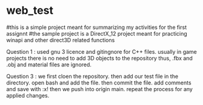 # web_test
#this is a simple project meant for summarizing my activities for the first assignnt
#the sample project is a DirectX_12 project meant for practicing winapi and other direct3D related functions

Question 1 : used gnu 3 licence and gitingnore for C++ files. usually in game projects there is no need to add 3D objects to the repository thus, .fbx and .obj and material files are ignored.

Question 3 : we first cloen the repository. then add our test file in the directory. open bash and add the file. then commit the file. add comments and save with :x!
then we push into origin main. repeat the process for any applied changes.
